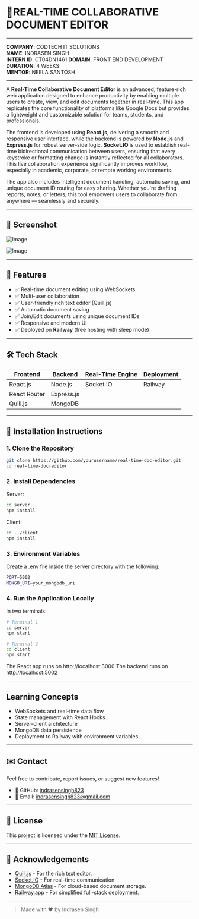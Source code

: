 # 📝REAL-TIME COLLABORATIVE DOCUMENT EDITOR


---
**COMPANY**: CODTECH IT SOLUTIONS  
**NAME**: INDRASEN SINGH  
**INTERN ID**: CT04DN1461
**DOMAIN**: FRONT END DEVELOPMENT  
**DURATION**: 4 WEEKS  
**MENTOR**: NEELA SANTOSH  

---

A **Real-Time Collaborative Document Editor** is an advanced, feature-rich web application designed to enhance productivity by enabling multiple users to create, view, and edit documents together in real-time. This app replicates the core functionality of platforms like Google Docs but provides a lightweight and customizable solution for teams, students, and professionals. 

The frontend is developed using **React.js**, delivering a smooth and responsive user interface, while the backend is powered by **Node.js** and **Express.js** for robust server-side logic. **Socket.IO** is used to establish real-time bidirectional communication between users, ensuring that every keystroke or formatting change is instantly reflected for all collaborators. This live collaboration experience significantly improves workflow, especially in academic, corporate, or remote working environments.

The app also includes intelligent document handling, automatic saving, and unique document ID routing for easy sharing. Whether you're drafting reports, notes, or letters, this tool empowers users to collaborate from anywhere — seamlessly and securely.


---

## 📸 Screenshot

![Image](https://github.com/user-attachments/assets/09c95389-ca92-4d56-9036-26a0c4ad2f72)

![Image](https://github.com/user-attachments/assets/be5bb3a8-696b-41f2-891c-53726be62b39)


---


## 🚀 Features

- ✅ Real-time document editing using WebSockets
- ✅ Multi-user collaboration
- ✅ User-friendly rich text editor (Quill.js)
- ✅ Automatic document saving
- ✅ Join/Edit documents using unique document IDs
- ✅ Responsive and modern UI
- ✅ Deployed on **Railway** (free hosting with sleep mode)

---

## 🛠️ Tech Stack

| Frontend     | Backend     | Real-Time Engine | Deployment |
|--------------|-------------|------------------|------------|
| React.js     | Node.js     | Socket.IO        | Railway    |
| React Router | Express.js  |                  |            |
| Quill.js     | MongoDB     |                  |            |

---

## 🔧 Installation Instructions

### 1. Clone the Repository

```bash
git clone https://github.com/yourusername/real-time-doc-editor.git
cd real-time-doc-editor
```


### 2. Install Dependencies
Server:
```bash
cd server
npm install
```

Client:
```bash
cd ../client
npm install
```


### 3. Environment Variables
Create a .env file inside the server directory with the following:
```bash
PORT=5002
MONGO_URI=your_mongodb_uri
```


### 4. Run the Application Locally
In two terminals:
```bash
# Terminal 1
cd server
npm start

# Terminal 2
cd client
npm start
```
The React app runs on http://localhost:3000
The backend runs on http://localhost:5002

---

## Learning Concepts
- WebSockets and real-time data flow
- State management with React Hooks
- Server-client architecture
- MongoDB data persistence
- Deployment to Railway with environment variables

  
---

## ✉️ Contact

Feel free to contribute, report issues, or suggest new features!

- 🌟 GitHub: [indrasensingh823](https://github.com/indrasensingh823)
- 📧 Email: indrasensingh823@gmail.com

---

## 📝 License

This project is licensed under the [MIT License](LICENSE).

---

## 🙏 Acknowledgements

- [Quill.js](https://quilljs.com/) - For the rich text editor.
- [Socket.IO](https://socket.io/) - For real-time communication.
- [MongoDB Atlas](https://www.mongodb.com/cloud/atlas) - For cloud-based document storage.
- [Railway.app](https://railway.app/) - For simplified full-stack deployment.

---

> Made with ❤️ by Indrasen Singh


